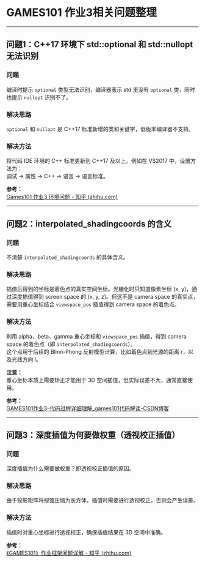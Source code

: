 # GAMES101 作业3相关问题整理

---

## 问题1：C++17 环境下 std::optional 和 std::nullopt 无法识别

### 问题
编译时提示 `optional` 类型无法识别，编译器表示 std 里没有 `optional` 类，同时也提示 `nullopt` 识别不了。

### 解决思路
`optional` 和 `nullopt` 是 C++17 标准新增的类和关键字，低版本编译器不支持。

### 解决方法
将代码 IDE 环境的 C++ 标准更新到 C++17 及以上。例如在 VS2017 中，设置方法为：  
调试 -> 属性 -> C++ -> 语言 -> 语言标准。

**参考：**  
[Games101 作业3 环境问题 - 知乎 (zhihu.com)](https://zhuanlan.zhihu.com/p/371207541)

---

## 问题2：interpolated_shadingcoords 的含义

### 问题
不清楚 `interpolated_shadingcoords` 的具体含义。

### 解决思路
插值后得到的坐标是着色点的真实空间坐标。光栅化时只知道像素坐标 (x, y)，通过深度插值得到 screen space 的 (x, y, z)。但这不是 camera space 的真实点，需要用重心坐标结合 `viewspace_pos` 插值得到 camera space 的着色点。

### 解决方法
利用 alpha、beta、gamma 重心坐标和 `viewspace_pos` 插值，得到 camera space 的着色点（即 `interpolated_shadingcoords`）。  
这个点用于后续的 Blinn-Phong 反射模型计算，比如着色点到光源的距离 r，以及光线方向 l。

**注意：**  
重心坐标本质上需要矫正才能用于 3D 空间插值，但实际误差不大，通常直接使用。

**参考：**  
[GAMES101作业3-代码过程详细理解_games101代码解读-CSDN博客](https://blog.csdn.net/qq_41835314/article/details/124666935)

---

## 问题3：深度插值为何要做权重（透视校正插值）

### 问题
深度插值为什么需要做权重？即透视校正插值的原因。

### 解决思路
由于投影矩阵将视锥压缩为长方体，插值时需要进行透视校正，否则会产生误差。

### 解决方法
插值时对重心坐标进行透视校正，确保插值结果在 3D 空间中准确。

**参考：**  
[《GAMES101》作业框架问题详解 - 知乎 (zhihu.com)](https://zhuanlan.zhihu.com/p/509902950)
